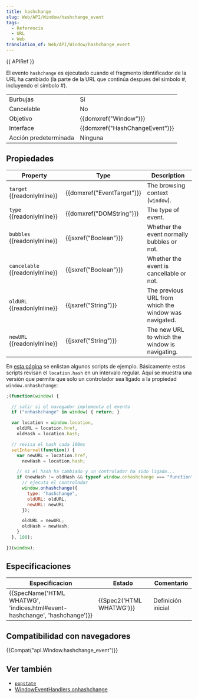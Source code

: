 ```yaml
---
title: hashchange
slug: Web/API/Window/hashchange_event
tags:
  - Referencia
  - URL
  - Web
translation_of: Web/API/Window/hashchange_event
---
```

{{ APIRef }}

El evento `hashchange` es ejecutado cuando el fragmento identificador de la URL ha cambiado (la parte de la URL que continúa despues del simbolo #, incluyendo el símbolo #).

<table class="properties">
  <tbody>
    <tr>
      <td>Burbujas</td>
      <td>Si</td>
    </tr>
    <tr>
      <td>Cancelable</td>
      <td>No</td>
    </tr>
    <tr>
      <td>Objetivo</td>
      <td>{{domxref("Window")}}</td>
    </tr>
    <tr>
      <td>Interface</td>
      <td>{{domxref("HashChangeEvent")}}</td>
    </tr>
    <tr>
      <td>Acción predeterminada</td>
      <td>Ninguna</td>
    </tr>
  </tbody>
</table>

## Propiedades

| Property                              | Type                                 | Description                                           |
| ------------------------------------- | ------------------------------------ | ----------------------------------------------------- |
| `target` {{readonlyInline}}     | {{domxref("EventTarget")}} | The browsing context (`window`).                      |
| `type` {{readonlyInline}}       | {{domxref("DOMString")}}     | The type of event.                                    |
| `bubbles` {{readonlyInline}}    | {{jsxref("Boolean")}}         | Whether the event normally bubbles or not.            |
| `cancelable` {{readonlyInline}} | {{jsxref("Boolean")}}         | Whether the event is cancellable or not.              |
| `oldURL` {{readonlyInline}}     | {{jsxref("String")}}         | The previous URL from which the window was navigated. |
| `newURL` {{readonlyInline}}     | {{jsxref("String")}}         | The new URL to which the window is navigating.        |

En [esta página](https://github.com/Modernizr/Modernizr/wiki/HTML5-Cross-Browser-Polyfills) se enlistan algunos scripts de ejemplo. Básicamente estos scripts revisan el `location.hash` en un intervalo regular. Aquí se muestra una versión que permite que solo un controlador sea ligado a la propiedad `window.onhashchange`:

```js
;(function(window) {

  // salir si el navegador implementa el evento
  if ("onhashchange" in window) { return; }

  var location = window.location,
    oldURL = location.href,
    oldHash = location.hash;

  // revisa el hash cada 100ms
  setInterval(function() {
    var newURL = location.href,
      newHash = location.hash;

    // si el hash ha cambiado y un controlador ha sido ligado...
    if (newHash != oldHash && typeof window.onhashchange === "function") {
      // ejecuta el controlador
      window.onhashchange({
        type: "hashchange",
        oldURL: oldURL,
        newURL: newURL
      });

      oldURL = newURL;
      oldHash = newHash;
    }
  }, 100);

})(window);
```

## Especificaciones

| Especificacion                                                                                       | Estado                           | Comentario         |
| ---------------------------------------------------------------------------------------------------- | -------------------------------- | ------------------ |
| {{SpecName('HTML WHATWG', 'indices.html#event-hashchange', 'hashchange')}} | {{Spec2('HTML WHATWG')}} | Definición inicial |

## Compatibilidad con navegadores

{{Compat("api.Window.hashchange_event")}}

## Ver también

- [`popstate`](/es/docs/Mozilla_event_reference/popstate)
- [WindowEventHandlers.onhashchange](/es/docs/Web/API/WindowEventHandlers/onhashchange)
